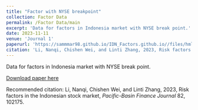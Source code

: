 ```yaml
---
title: "Factor with NYSE breakpoint"
collection: Factor Data
permalink: /Factor Data/main
excerpt: 'Data for factors in Indonesia market with NYSE break point.'
date: 2023-11-11
venue: 'Journal 1'
paperurl: 'https://sammmar98.github.io/IDN_Factors.github.io//files/hml_idn_5port_NYSE.csv'
citation: 'Li, Nanqi, Chishen Wei, and Linti Zhang, 2023, Risk factors in the Indonesian stock market, *Pacific-Basin Finance Journal* 82, 102175.'
---
```

Data for factors in Indonesia market with NYSE break point.

[Download paper here](https://sammmar98.github.io/IDN_Factors.github.io//files/hml_idn_5port_NYSE.csv)

Recommended citation: Li, Nanqi, Chishen Wei, and Linti Zhang, 2023, Risk factors in the Indonesian stock market, *Pacific-Basin Finance Journal* 82, 102175.